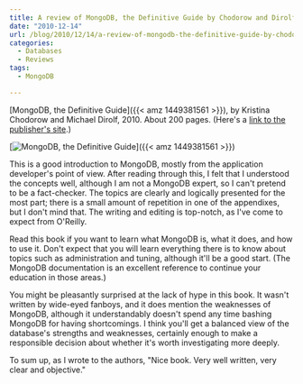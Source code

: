 ```yaml
---
title: A review of MongoDB, the Definitive Guide by Chodorow and Dirolf
date: "2010-12-14"
url: /blog/2010/12/14/a-review-of-mongodb-the-definitive-guide-by-chodorow-and-dirolf/
categories:
  - Databases
  - Reviews
tags:
  - MongoDB

---
```


[MongoDB, the Definitive Guide]({{< amz 1449381561 >}}), by Kristina Chodorow and Michael Dirolf, 2010. About 200 pages. (Here's a [link to the publisher's site](http://oreilly.com/catalog/0636920001096).)

[![MongoDB, the Definitive Guide](/media/2010/12/mongodb-definitive-guide.gif "fr pa1")]({{< amz 1449381561 >}})

This is a good introduction to MongoDB, mostly from the application developer's point of view. After reading through this, I felt that I understood the concepts well, although I am not a MongoDB expert, so I can't pretend to be a fact-checker. The topics are clearly and logically presented for the most part; there is a small amount of repetition in one of the appendixes, but I don't mind that. The writing and editing is top-notch, as I've come to expect from O'Reilly.

Read this book if you want to learn what MongoDB is, what it does, and how to use it. Don't expect that you will learn everything there is to know about topics such as administration and tuning, although it'll be a good start. (The MongoDB documentation is an excellent reference to continue your education in those areas.)

You might be pleasantly surprised at the lack of hype in this book. It wasn't written by wide-eyed fanboys, and it does mention the weaknesses of MongoDB, although it understandably doesn't spend any time bashing MongoDB for having shortcomings. I think you'll get a balanced view of the database's strengths and weaknesses, certainly enough to make a responsible decision about whether it's worth investigating more deeply.

To sum up, as I wrote to the authors, "Nice book. Very well written, very clear and objective."


